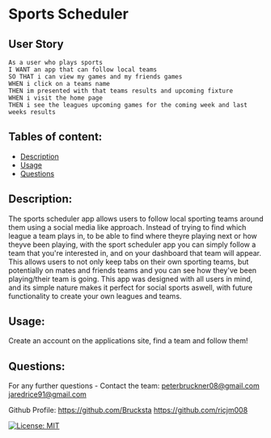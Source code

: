 # Sports Scheduler

## User Story

```
As a user who plays sports
I WANT an app that can follow local teams 
SO THAT i can view my games and my friends games
WHEN i click on a teams name
THEN im presented with that teams results and upcoming fixture
WHEN i visit the home page
THEN i see the leagues upcoming games for the coming week and last weeks results
```

## Tables of content:
- [Description](#description)
- [Usage](#usage)
- [Questions](#questions)

## Description:
The sports scheduler app allows users to follow local sporting teams around them using a social media like approach. Instead of trying to find which league a team plays in, to be able to find where theyre playing next or how theyve been playing, with the sport scheduler app you can simply follow a team that you're interested in, and on your dashboard that team will appear. This allows users to not only keep tabs on their own sporting teams, but potentially on mates and friends teams and you can see how they've been playing/their team is going. This app was designed with all users in mind, and its simple nature makes it perfect for social sports aswell, with future functionality to create your own leagues and teams.
 
## Usage:
Create an account on the applications site, find a team and follow them! 

## Questions:

For any further questions -
Contact the team: peterbruckner08@gmail.com
                  jaredrice91@gmail.com
                  
Github Profile: https://github.com/Brucksta
                https://github.com/ricjm008

[![License: MIT](https://img.shields.io/badge/License-MIT-yellow.svg)](https://opensource.org/licenses/MIT)
